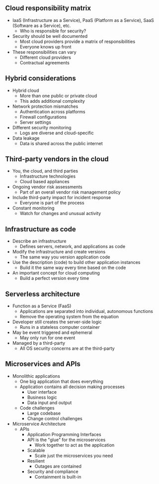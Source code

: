 ## Cloud responsibility matrix
- IaaS (Infrastructure as a Service), PaaS (Platform  as a Service), SaaS (Software  as a Service), etc.
	- Who is responsible for security?
- Security should be well documented
	- Most cloud providers provide a matrix of responsibilities
	- Everyone knows up front
- These responsibilities can vary
	- Different cloud providers
	- Contractual agreements
## Hybrid considerations
- Hybrid cloud
	- More than one public or private cloud
	- This adds additional complexity
- Network protection mismatches
	- Authentication across platforms
	- Firewall configurations
	- Server settings
- Different security monitoring
	- Logs are diverse and cloud-specific
- Data leakage
	- Data is shared across the public internet
## Third-party vendors in the cloud
- You, the cloud, and third parties
	- Infrastructure technologies
	- Cloud based appliances
- Ongoing vendor risk assessments
	- Part of an overall vendor risk management policy
- Include third-party impact for incident response
	- Everyone is part of the process
- Constant monitoring
	- Watch for changes and unusual activity
## Infrastructure as code
- Describe an infrastructure
	- Defines servers, network, and applications as code
- Modify the infrastructure and create versions
	- The same way you version application code
- Use the description (code) to build other application instances
	- Build it the same way every time based on the code
- An important concept for cloud computing
	- Build a perfect version every time
## Serverless architecture
- Function as a Service (FaaS)
	- Applications are separated into individual, autonomous functions
	- Remove the operating system from the equation
- Developer still creates the server-side logic
	- Runs in a stateless computer container
- May be event triggered and ephemeral
	- May only run for one event
- Managed by a third-party
	- All OS security concerns are at the third-party
## Microservices and APIs
- Monolithic applications
	- One big application that does everything
	- Application contains all decision making processes
		- User interface
		- Business logic
		- Data input and output
	- Code challenges
		- Large codebase
		- Change control challenges
- Microservice Architecture
	- APIs
		- Application Programming Interfaces
		- API is the "glue" for the microservices
			- Work together to act as the application
		- Scalable
			- Scale just the microservices you need
		- Resilient
			- Outages are contained
		- Security and compliance
			- Containment is built-in
